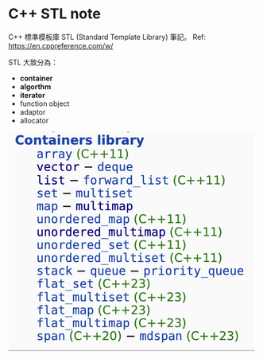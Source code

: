 # C++ STL note

C++ 標準模板庫 STL (Standard Template Library) 筆記。
Ref: https://en.cppreference.com/w/

STL 大致分為：
- **container**
- **algorthm**
- **iterator**
- function object
- adaptor
- allocator

![Container Library](articles/images/containers_library.png)